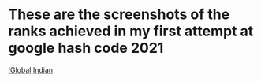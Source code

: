# These are the screenshots of the ranks achieved in my first attempt at google  hash code 2021

[!Global](https://github.com/Yashprime1/Competitions-HASHCODE20221/blob/main/Achievement/Global.png?raw=true)
[Indian](https://github.com/Yashprime1/Competitions-HASHCODE20221/blob/main/Achievement/India.png?raw=true)

